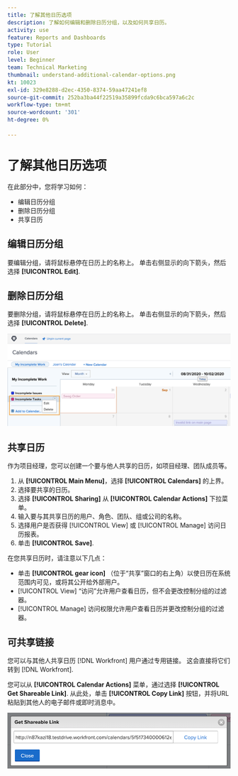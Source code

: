 ```yaml
---
title: 了解其他日历选项
description: 了解如何编辑和删除日历分组，以及如何共享日历。
activity: use
feature: Reports and Dashboards
type: Tutorial
role: User
level: Beginner
team: Technical Marketing
thumbnail: understand-additional-calendar-options.png
kt: 10023
exl-id: 329e8288-d2ec-4350-8374-59aa47241ef8
source-git-commit: 252ba3ba44f22519a35899fcda9c6bca597a6c2c
workflow-type: tm+mt
source-wordcount: '301'
ht-degree: 0%

---
```


# 了解其他日历选项

在此部分中，您将学习如何：

* 编辑日历分组
* 删除日历分组
* 共享日历

## 编辑日历分组

要编辑分组，请将鼠标悬停在日历上的名称上。 单击右侧显示的向下箭头，然后选择 **[!UICONTROL Edit]**.

## 删除日历分组

要删除分组，请将鼠标悬停在日历上的名称上。 单击右侧显示的向下箭头，然后选择 **[!UICONTROL Delete]**.

![显示删除日历分组选项的屏幕图像](assets/calendar-3-0.png)

## 共享日历

作为项目经理，您可以创建一个要与他人共享的日历，如项目经理、团队成员等。

1. 从 **[!UICONTROL Main Menu]**，选择 **[!UICONTROL Calendars]** 的上界。
1. 选择要共享的日历。
1. 选择 **[!UICONTROL Sharing]** 从 **[!UICONTROL Calendar Actions]** 下拉菜单。
1. 输入要与其共享日历的用户、角色、团队、组或公司的名称。
1. 选择用户是否获得 [!UICONTROL View] 或 [!UICONTROL Manage] 访问日历报表。
1. 单击 **[!UICONTROL Save]**.

在您共享日历时，请注意以下几点：

* 单击 **[!UICONTROL gear icon]** （位于“共享”窗口的右上角）以使日历在系统范围内可见，或将其公开给外部用户。
* [!UICONTROL View] “访问”允许用户查看日历，但不会更改控制分组的过滤器。
* [!UICONTROL Manage] 访问权限允许用户查看日历并更改控制分组的过滤器。

## 可共享链接

您可以与其他人共享日历 [!DNL Workfront] 用户通过专用链接。 这会直接将它们转到 [!DNL Workfront].

您可以从 **[!UICONTROL Calendar Actions]** 菜单，通过选择 **[!UICONTROL Get Shareable Link]**. 从此处，单击 **[!UICONTROL Copy Link]** 按钮，并将URL粘贴到其他人的电子邮件或即时消息中。

![图像 [!UICONTROL Get Shareable Link] 屏幕](assets/calendar-3-1.png)
